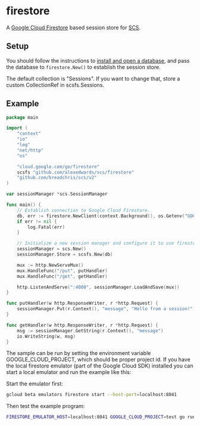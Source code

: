 # firestore

A [Google Cloud Firestore](https://pkg.go.dev/cloud.google.com/go/firestore) based session store for [SCS](https://github.com/alexedwards/scs).

## Setup

You should follow the instructions to [install and open a database](https://cloud.google.com/firestore/docs), and pass the database to `firestore.New()` to establish the session store. 

The default collection is "Sessions". If you want to change that, store a custom CollectionRef in scsfs.Sessions.

## Example

```go
package main

import (
	"context"
	"io"
	"log"
	"net/http"
	"os"

	"cloud.google.com/go/firestore"
	scsfs "github.com/alexedwards/scs/firestore"
	"github.com/breadchris/scs/v2"
)

var sessionManager *scs.SessionManager

func main() {
	// Establish connection to Google Cloud Firestore.
	db, err := firestore.NewClient(context.Background(), os.Getenv("GOOGLE_CLOUD_PROJECT"))
	if err != nil {
		log.Fatal(err)
	}

	// Initialize a new session manager and configure it to use firestore as the session store.
	sessionManager = scs.New()
	sessionManager.Store = scsfs.New(db)

	mux := http.NewServeMux()
	mux.HandleFunc("/put", putHandler)
	mux.HandleFunc("/get", getHandler)

	http.ListenAndServe(":4000", sessionManager.LoadAndSave(mux))
}

func putHandler(w http.ResponseWriter, r *http.Request) {
	sessionManager.Put(r.Context(), "message", "Hello from a session!")
}

func getHandler(w http.ResponseWriter, r *http.Request) {
	msg := sessionManager.GetString(r.Context(), "message")
	io.WriteString(w, msg)
}
```

The sample can be run by setting the environment variable GOOGLE_CLOUD_PROJECT, which should be proper project id. If you have the local firestore emulator (part of the Google Cloud SDK) installed you can start a local emulator and run the example like this:

Start the emulator first:

```sh
gcloud beta emulators firestore start --host-port=localhost:8041
```

Then test the example program:

```sh
FIRESTORE_EMULATOR_HOST=localhost:8041 GOOGLE_CLOUD_PROJECT=test go run .
```